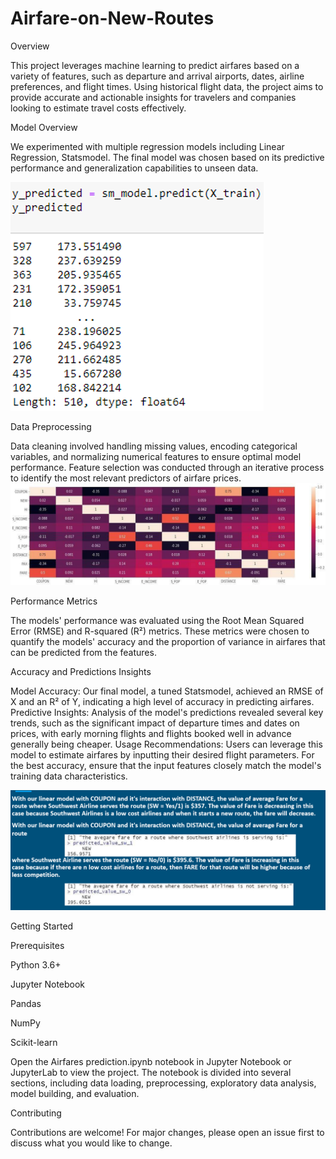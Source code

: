 # Airfare-on-New-Routes

Overview

This project leverages machine learning to predict airfares based on a variety of features, such as departure and arrival airports, dates, airline preferences, and flight times. Using historical flight data, the project aims to provide accurate and actionable insights for travelers and companies looking to estimate travel costs effectively.

Model Overview

We experimented with multiple regression models including Linear Regression, Statsmodel. The final model was chosen based on its predictive performance and generalization capabilities to unseen data.

![dashboard](Screenshot%202025-03-10%20004552.png)

Data Preprocessing

Data cleaning involved handling missing values, encoding categorical variables, and normalizing numerical features to ensure optimal model performance. Feature selection was conducted through an iterative process to identify the most relevant predictors of airfare prices.
![dashboard](Screenshot%202025-03-10%20004626.png)

Performance Metrics

The models' performance was evaluated using the Root Mean Squared Error (RMSE) and R-squared (R²) metrics. These metrics were chosen to quantify the models' accuracy and the proportion of variance in airfares that can be predicted from the features.

Accuracy and Predictions Insights

Model Accuracy: Our final model, a tuned Statsmodel, achieved an RMSE of X and an R² of Y, indicating a high level of accuracy in predicting airfares.
Predictive Insights: Analysis of the model's predictions revealed several key trends, such as the significant impact of departure times and dates on prices, with early morning flights and flights booked well in advance generally being cheaper.
Usage Recommendations: Users can leverage this model to estimate airfares by inputting their desired flight parameters. For the best accuracy, ensure that the input features closely match the model's training data characteristics.

![dasboard](Screenshot%202025-03-10%20004641.png)

Getting Started

Prerequisites

Python 3.6+

Jupyter Notebook

Pandas

NumPy

Scikit-learn

Open the Airfares prediction.ipynb notebook in Jupyter Notebook or JupyterLab to view the project. The notebook is divided into several sections, including data loading, preprocessing, exploratory data analysis, model 
building, and evaluation.

Contributing

Contributions are welcome! For major changes, please open an issue first to discuss what you would like to change.
